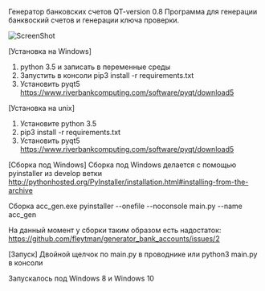 Генератор банковских счетов QT-version 0.8
Программа для генерации банквоский счетов и генерации ключа проверки.

![ScreenShot](http://savepic.org/8338740.png)

[Установка на Windows]
1) python 3.5 и записать в переменные среды
2) Запустить в консоли pip3 install -r requirements.txt
3) Установить pyqt5 https://www.riverbankcomputing.com/software/pyqt/download5

[Установка на unix]
1) Установите python 3.5
2) pip3 install -r requirements.txt
3) Установить pyqt5 https://www.riverbankcomputing.com/software/pyqt/download5

[Сборка под Windows]
Сборка под Windows делается с помощью pyinstaller из develop ветки http://pythonhosted.org/PyInstaller/installation.html#installing-from-the-archive

Сборка acc_gen.exe
pyinstaller --onefile --noconsole main.py --name acc_gen

На данный момент у сборки таким образом есть надостаток: https://github.com/fleytman/generator_bank_accounts/issues/2

[Запуск]
Двойной щелчок по main.py в проводнике или
python3 main.py в консоли

Запускалось под Windows 8 и Windows 10
